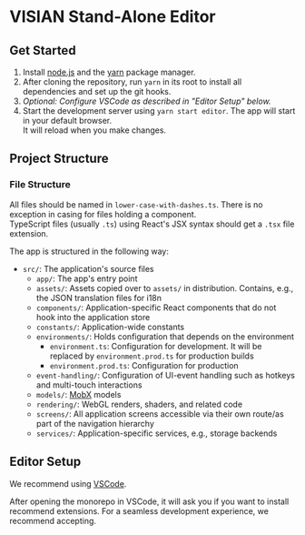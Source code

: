 # VISIAN Stand-Alone Editor

## Get Started

1. Install [node.js](https://nodejs.org/en/) and the [yarn](https://yarnpkg.com/en/docs/install) package manager.
2. After cloning the repository, run `yarn` in its root to install all dependencies and set up the git hooks.
3. _Optional: Configure VSCode as described in "Editor Setup" below._
4. Start the development server using `yarn start editor`. The app will start in your default browser.<br />
   It will reload when you make changes.

## Project Structure

### File Structure

All files should be named in `lower-case-with-dashes.ts`. There is no exception in casing for files holding a component.<br />
TypeScript files (usually `.ts`) using React's JSX syntax should get a `.tsx` file extension.

The app is structured in the following way:

- `src/`: The application's source files
  - `app/`: The app's entry point
  - `assets/`: Assets copied over to `assets/` in distribution. Contains, e.g., the JSON translation files for i18n
  - `components/`: Application-specific React components that do not hook into the application store
  - `constants/`: Application-wide constants
  - `environments/`: Holds configuration that depends on the environment
    - `environment.ts`: Configuration for development. It will be replaced by `environment.prod.ts` for production builds
    - `environment.prod.ts`: Configuration for production
  - `event-handling/`: Configuration of UI-event handling such as hotkeys and multi-touch interactions
  - `models/`: [MobX](https://mobx.js.org) models
  - `rendering/`: WebGL renders, shaders, and related code
  - `screens/`: All application screens accessible via their own route/as part of the navigation hierarchy
  - `services/`: Application-specific services, e.g., storage backends

## Editor Setup

We recommend using [VSCode](https://code.visualstudio.com/).

After opening the monorepo in VSCode, it will ask you if you want to install recommend extensions. For a seamless development experience, we recommend accepting.
